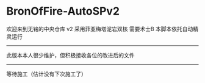 # BronOfFire-AutoSPv2
欢迎来到无铭的中央仓库
v2 采用菲亚梅塔泥岩双核 需要术士B
本脚本依托自动精灵运行
****
此版本本人很少维护，但积极接收各位的改进后的文件
****
等待施工（估计没有下次施工了）

